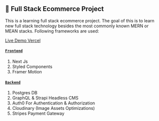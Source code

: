 ## 🚀 Full Stack Ecommerce Project

This is a learning full stack ecommerce project. The goal of this is to learn new full stack technology besides the most commonly known MERN or MEAN stacks. Following frameworks are used:

[Live Demo Vercel](https://full-stack-next-fe.vercel.app/)


#### [`Frontend`](https://github.com/kmanadkat/full-stack-next-fe)

1. Next Js
2. Styled Components
3. Framer Motion

#### [`Backend`](https://github.com/kmanadkat/full-stack-next-be)

1. Postgres DB
2. GraphQL & Strapi Headless CMS
3. Auth0 For Authentication & Authorization
4. Cloudinary (Image Assets Optimizations)
5. Stripes Payment Gateway
